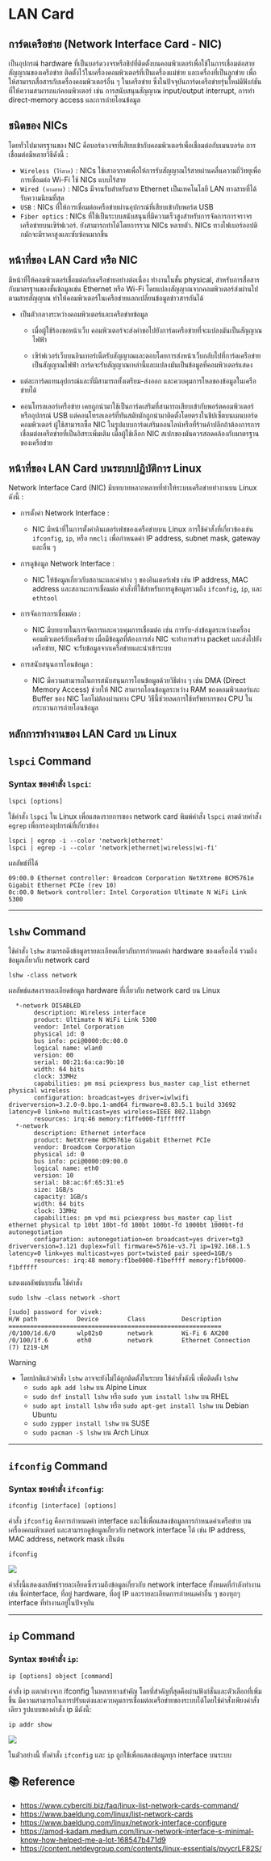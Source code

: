 # LAN Card

## การ์ดเครือข่าย (Network Interface Card - NIC) 

เป็นอุปกรณ์ hardware ที่เป็นบอร์ดวงจรหรือชิปที่ติดตั้งบนคอมพิวเตอร์เพื่อใช้ในการเชื่อมต่อสายสัญญาณของเครือข่าย ติดตั้งไว้ในเครื่องคอมพิวเตอร์ที่เป็นเครื่องแม่ข่าย และเครื่องที่เป็นลูกข่าย เพื่อให้สามารถสื่อสารกับเครื่องคอมพิวเตอร์อื่น ๆ ในเครือข่าย ซึ่งในปัจจุบันการ์ดเครือข่ายรุ่นใหม่มีฟังก์ชันที่ให้ความสามารถแก่คอมพิวเตอร์ เช่น การสนับสนุนสัญญาณ input/output interrupt, การทำ direct-memory access และการถ่ายโอนข้อมูล

## ชนิดของ NICs

โดยทั่วไปมาตรฐานของ NIC คือบอร์ดวงจรที่เสียบเข้ากับคอมพิวเตอร์เพื่อเชื่อมต่อกับเมนบอร์ด การเชื่อมต่อมีหลายวิธีดังนี้ :

- `Wireless (ไร้สาย)` : NICs ใช้เสาอากาศเพื่อให้การรับสัญญาณไร้สายผ่านคลื่นความถี่วิทยุเพื่อการเชื่อมต่อ Wi-Fi ใช้ NICs แบบไร้สาย
- `Wired (ทางสาย)` : NICs มีจานรับสำหรับสาย Ethernet เป็นเทคโนโลยี LAN ทางสายที่ได้รับความนิยมที่สุด
- `USB` : NICs ที่ให้การเชื่อมต่อเครือข่ายผ่านอุปกรณ์ที่เสียบเข้ากับพอร์ต USB
- `Fiber optics` : NICs ที่ใช้เป็นระบบสนับสนุนที่มีความเร็วสูงสำหรับการจัดการการจราจรเครือข่ายบนเซิร์ฟเวอร์. ยังสามารถทำได้โดยการรวม NICs หลายตัว. NICs ทางไฟเบอร์ออปติกมักจะมีราคาสูงและซับซ้อนมากขึ้น

## หน้าที่ของ LAN Card หรือ NIC

มีหน้าที่ให้คอมพิวเตอร์เชื่อมต่อกับเครือข่ายอย่างต่อเนื่อง ทำงานในชั้น physical, สำหรับการสื่อสารกับมาตรฐานของชั้นข้อมูลเช่น Ethernet หรือ Wi-Fi โดยแปลงสัญญาณจากคอมพิวเตอร์ส่งผ่านไปตามสายสัญญาณ ทำให้คอมพิวเตอร์ในเครือข่ายแลกเปลี่ยนข้อมูลข่าวสารกันได้


- เป็นตัวกลางระหว่างคอมพิวเตอร์และเครือข่ายข้อมูล
  - เมื่อผู้ใช้ร้องขอหน้าเว็บ คอมพิวเตอร์จะส่งคำขอไปยังการ์ดเครือข่ายที่จะแปลงมันเป็นสัญญาณไฟฟ้า 

  - เซิร์ฟเวอร์เว็บบนอินเทอร์เน็ตรับสัญญาณและตอบโดยการส่งหน้าเว็บกลับไปที่การ์ดเครือข่ายเป็นสัญญาณไฟฟ้า การ์ดจะรับสัญญาณเหล่านี้และแปลงมันเป็นข้อมูลที่คอมพิวเตอร์แสดง
- แต่ละการ์ดแทนอุปกรณ์และที่มีสามารถทั้งเตรียม-ส่งออก และควบคุมการไหลของข้อมูลในเครือข่ายได้

- คอนโทรลเลอร์เครือข่าย เคยถูกนำมาใช้เป็นการ์ดเสริมที่สามารถเสียบเข้ากับพอร์ตคอมพิวเตอร์ หรืออุปกรณ์ USB แต่คอนโทรลเลอร์ที่ทันสมัยมักถูกนำมาติดตั้งโดยตรงในชิปเซ็ตบนเมนบอร์ดคอมพิวเตอร์ ผู้ใช้สามารถซื้อ NIC ในรูปแบบการ์ดเสริมออนไลน์หรือที่ร้านค้าปลีกถ้าต้องการการเชื่อมต่อเครือข่ายที่เป็นอิสระเพิ่มเติม เมื่อผู้ใช้เลือก NIC สเปกของมันควรสอดคล้องกับมาตรฐานของเครือข่าย

## หน้าที่ของ LAN Card บนระบบปฏิบัติการ Linux

Network Interface Card (NIC) มีบทบาทหลากหลายที่ทำให้ระบบเครือข่ายทำงานบน Linux ดังนี้ :

- การตั้งค่า Network Interface :

  - NIC มีหน้าที่ในการตั้งค่าอินเตอร์เฟซของเครือข่ายบน Linux การใช้คำสั่งที่เกี่ยวข้องเช่น `ifconfig`, `ip`, หรือ `nmcli` เพื่อกำหนดค่า IP address, subnet mask, gateway และอื่น ๆ

- การดูข้อมูล Network Interface :

  - NIC ให้ข้อมูลเกี่ยวกับสถานะและค่าต่าง ๆ ของอินเตอร์เฟซ เช่น IP address, MAC address และสถานะการเชื่อมต่อ คำสั่งที่ใช้สำหรับการดูข้อมูลรวมถึง `ifconfig`, `ip`, และ `ethtool`

- การจัดการการเชื่อมต่อ :

  - NIC มีบทบาทในการจัดการและควบคุมการเชื่อมต่อ เช่น การรับ-ส่งข้อมูลระหว่างเครื่องคอมพิวเตอร์กับเครือข่าย เมื่อมีข้อมูลที่ต้องการส่ง NIC จะทำการสร้าง packet และส่งไปยังเครือข่าย, NIC จะรับข้อมูลจากเครือข่ายและนำเข้าระบบ

- การสนับสนุนการโอนข้อมูล :

  - NIC มีความสามารถในการสนับสนุนการโอนข้อมูลด้วยวิธีต่าง ๆ เช่น DMA (Direct Memory Access) ช่วยให้ NIC สามารถโอนข้อมูลระหว่าง RAM ของคอมพิวเตอร์และ Buffer ของ NIC โดยไม่ต้องผ่านทาง CPU วิธีนี้ช่วยลดการใช้ทรัพยากรของ CPU ในกระบวนการถ่ายโอนข้อมูล




## หลักการทำงานของ LAN Card บน Linux




## `lspci` Command

### Syntax ของคำสั่ง `lspci`:
```
lspci [options]
```

ใช้คำสั่ง `lspci` ใน Linux เพื่อแสดงรายการของ network card พิมพ์คำสั่ง `lspci` ตามด้วยคำสั่ง `egrep` เพื่อกรองอุปกรณ์ที่เกี่ยวข้อง

```
lspci | egrep -i --color 'network|ethernet'
lspci | egrep -i --color 'network|ethernet|wireless|wi-fi'
```

ผลลัพธ์ที่ได้

```
09:00.0 Ethernet controller: Broadcom Corporation NetXtreme BCM5761e Gigabit Ethernet PCIe (rev 10)
0c:00.0 Network controller: Intel Corporation Ultimate N WiFi Link 5300
```

---

## `lshw` Command

ใช้คำสั่ง `lshw` สามารถดึงข้อมูลรายละเอียดเกี่ยวกับการกำหนดค่า hardware ของเครื่องได้ รวมถึงข้อมูลเกี่ยวกับ network card

```
lshw -class network
```
ผลลัพธ์แสดงรายละเอียดข้อมูล hardware ที่เกี่ยวกับ network card บน Linux
```
  *-network DISABLED      
       description: Wireless interface
       product: Ultimate N WiFi Link 5300
       vendor: Intel Corporation
       physical id: 0
       bus info: pci@0000:0c:00.0
       logical name: wlan0
       version: 00
       serial: 00:21:6a:ca:9b:10
       width: 64 bits
       clock: 33MHz
       capabilities: pm msi pciexpress bus_master cap_list ethernet physical wireless
       configuration: broadcast=yes driver=iwlwifi driverversion=3.2.0-0.bpo.1-amd64 firmware=8.83.5.1 build 33692 latency=0 link=no multicast=yes wireless=IEEE 802.11abgn
       resources: irq:46 memory:f1ffe000-f1ffffff
  *-network
       description: Ethernet interface
       product: NetXtreme BCM5761e Gigabit Ethernet PCIe
       vendor: Broadcom Corporation
       physical id: 0
       bus info: pci@0000:09:00.0
       logical name: eth0
       version: 10
       serial: b8:ac:6f:65:31:e5
       size: 1GB/s
       capacity: 1GB/s
       width: 64 bits
       clock: 33MHz
       capabilities: pm vpd msi pciexpress bus_master cap_list ethernet physical tp 10bt 10bt-fd 100bt 100bt-fd 1000bt 1000bt-fd autonegotiation
       configuration: autonegotiation=on broadcast=yes driver=tg3 driverversion=3.121 duplex=full firmware=5761e-v3.71 ip=192.168.1.5 latency=0 link=yes multicast=yes port=twisted pair speed=1GB/s
       resources: irq:48 memory:f1be0000-f1beffff memory:f1bf0000-f1bfffff
```

แสดงผลลัพธ์แบบสั้น ใช้คำสั่ง

```
sudo lshw -class network -short
```

```
[sudo] password for vivek:
H/W path           Device        Class          Description
===========================================================
/0/100/1d.6/0      wlp82s0       network        Wi-Fi 6 AX200
/0/100/1f.6        eth0          network        Ethernet Connection (7) I219-LM
```

> [!WARNING]
> - โดยปกติแล้วคำสั่ง `lshw` อาจจะยังไม่ได้ถูกติดตั้งในระบบ ใช้คำสั่งดังนี้ เพื่อติดตั้ง `lshw`
>   - `sudo apk add lshw` บน Alpine Linux
>   - `sudo dnf install lshw` หรือ `sudo yum install lshw` บน RHEL
>   - `sudo apt install lshw` หรือ `sudo apt-get install lshw` บน Debian Ubuntu
>   - `sudo zypper install lshw` บน SUSE
>   - `sudo pacman -S lshw` บน Arch Linux 

---

## `ifconfig` Command

### Syntax ของคำสั่ง `ifconfig`:
```
ifconfig [interface] [options]
```

คำสั่ง `ifconfig` คือการกำหนดค่า interface และใช้เพื่อแสดงข้อมูลการกำหนดค่าเครือข่าย บนเครื่องคอมพิวเตอร์ และสามารถดูข้อมูลเกี่ยวกับ network interface ได้ เช่น IP address, MAC address, network mask เป็นต้น

```
ifconfig
```

![](../../image/ifconfig.png)


คำสั่งนี้แสดงผลลัพธ์รายละเอียดซึ่งรวมถึงข้อมูลเกี่ยวกับ network interface ทั้งหมดที่กำลังทำงาน เช่น ชื่อinterface, ที่อยู่ hardware, ที่อยู่ IP และรายละเอียดการกำหนดค่าอื่น ๆ ของทุกๆ interface ที่ทำงานอยู่ในปัจจุบัน

---

## `ip` Command

### Syntax ของคำสั่ง `ip`:

```
ip [options] object [command]
```

คำสั่ง ip แตกต่างจาก ifconfig ในหลายทางสำคัญ โดยที่สำคัญที่สุดคือผ่านฟังก์ชั่นและตัวเลือกที่เพิ่มขึ้น มีความสามารถในการปรับแต่งและควบคุมการเชื่อมต่อเครือข่ายของระบบได้โดยใช้คำสั่งเพียงคำสั่งเดียว รูปแบบของคำสั่ง ip มีดังนี้:

```
ip addr show
```

![](../../image/ip.png)

ในตัวอย่างนี้ ทั้งคำสั่ง `ifconfig` และ `ip` ถูกใช้เพื่อแสดงข้อมูลทุก interface บนระบบ



## 📚 Reference

- https://www.cyberciti.biz/faq/linux-list-network-cards-command/
- https://www.baeldung.com/linux/list-network-cards
- https://www.baeldung.com/linux/network-interface-configure
- https://amod-kadam.medium.com/linux-network-interface-s-minimal-know-how-helped-me-a-lot-168547b471d9
- https://content.netdevgroup.com/contents/linux-essentials/pvycrLF82S/






<!-- การทำงานของ LAN Card ต้องตรวจสอบสถานะและข้อมูลของ LAN Card ที่เชื่อมต่อกับระบบ ซึ่งสามารถทำได้โดยใช้คำสั่ง `ifconfig` หรือ `ip` ซึ่งเป็นเครื่องมือสำหรับการดูแลและติดตั้ง network interface ในระบบ Linux

```
ip addr
```

![alt text](https://media.geeksforgeeks.org/wp-content/uploads/20240126214338/1-min.png)

จะแสดงรายการ network interface พร้อมรายละเอียดที่เกี่ยวข้อง เช่น ชื่ออินเตอร์เฟซ สถานะและที่อยู่ฮาร์ดแวร์ คำสั่ง `ip` ให้ความสามารถในการกำหนดค่าและดูข้อมูลการกำหนดค่าเครือข่ายอย่างละเอียดในระบบ Linux -->


